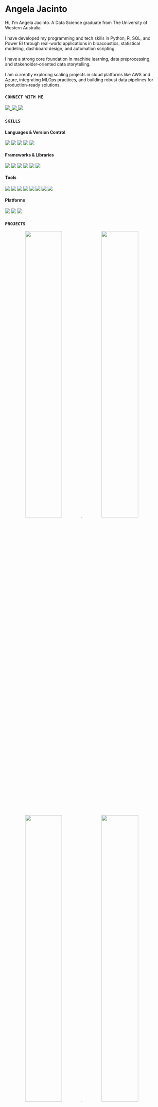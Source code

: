 <h1 align="left">Angela Jacinto</h1>

<p align="left">
Hi, I'm Angela Jacinto. A Data Science graduate from The University of Western Australia.<br><br>
I have developed my programming and tech skills in Python, R, SQL, and Power BI through real-world applications in bioacoustics, statistical modeling, dashboard design, and automation scripting.<br><br>
I have a strong core foundation in machine learning, data preprocessing, and stakeholder-oriented data storytelling.<br><br>
I am currently exploring scaling projects in cloud platforms like AWS and Azure, integrating MLOps practices, and building robust data pipelines for production-ready solutions.
</p>


### `CONNECT WITH ME`
<div align="left">

<a href="mailto:angelajcnto@gmail.com" style="font-size: 20px;">
  <img src="https://img.shields.io/badge/-Gmail-D14836?style=flat&logo=Gmail&logoColor=white" />
</a>
<a href="https://www.linkedin.com/in/angelajac/" style="font-size: 20px;">
  <img src="https://img.shields.io/badge/-LinkedIn-0077B5?style=flat&logo=Linkedin&logoColor=white" />
</a>
<a href="https://github.com/angelajacinto/angelajacinto/raw/main/resume_angelajacinto.pdf" style="font-size: 20px;">
  <img src="https://img.shields.io/badge/-Resume-8B0000?style=flat&logo=adobe&logoColor=white" />
</a>

</div>

### `SKILLS`
<div align="left">

#### Languages & Version Control
<p>
  <img src="https://img.shields.io/badge/PYTHON-FFC0CB?style=for-the-badge&logo=python&logoColor=3776AB" />
  <img src="https://img.shields.io/badge/SQL-F2A1C4?style=for-the-badge&logo=mysql&logoColor=4479A1" />
  <img src="https://img.shields.io/badge/R-FFC0CB?style=for-the-badge&logo=r&logoColor=276DC3" />
  <img src="https://img.shields.io/badge/GIT-F2A1C4?style=for-the-badge&logo=git&logoColor=F05032" />
  <img src="https://img.shields.io/badge/GITHUB-FFC0CB?style=for-the-badge&logo=github&logoColor=181717" />
</p>

#### Frameworks & Libraries
<p>
  <img src="https://img.shields.io/badge/PANDAS-FFC0CB?style=for-the-badge&logo=pandas&logoColor=150458" />
  <img src="https://img.shields.io/badge/NUMPY-F2A1C4?style=for-the-badge&logo=numpy&logoColor=013243" />
  <img src="https://img.shields.io/badge/SKLEARN-FFC0CB?style=for-the-badge&logo=scikit-learn&logoColor=F7931E" />
  <img src="https://img.shields.io/badge/PYTORCH-F2A1C4?style=for-the-badge&logo=pytorch&logoColor=11557C" />
   <img src="https://img.shields.io/badge/TENSORFLOW-FFC0CB?style=for-the-badge&logo=tensorflow&logoColor=F7931E" />
  <img src="https://img.shields.io/badge/MATPLOTLIB-F2A1C4?style=for-the-badge&logo=matplotlib&logoColor=11557C" />

</p>

#### Tools
<p>
  <img src="https://img.shields.io/badge/POWER%20BI-FFC0CB?style=for-the-badge&logo=powerbi&logoColor=F2C811" />
  <img src="https://img.shields.io/badge/TABLEAU-F2A1C4?style=for-the-badge&logo=tableau&logoColor=E97627" />
  <img src="https://img.shields.io/badge/EXCEL-FFC0CB?style=for-the-badge&logo=microsoft-excel&logoColor=217346" />
  <img src="https://img.shields.io/badge/POWERPOINT-F2A1C4?style=for-the-badge&logo=microsoft-powerpoint&logoColor=B7472A" />
  <img src="https://img.shields.io/badge/MYSQL-FFC0CB?style=for-the-badge&logo=mysql&logoColor=4479A1" />
  <img src="https://img.shields.io/badge/SQLITE-F2A1C4?style=for-the-badge&logo=sqlite&logoColor=003B57" />
  <img src="https://img.shields.io/badge/POSTGRESQL-FFC0CB?style=for-the-badge&logo=postgresql&logoColor=336791" />
  <img src="https://img.shields.io/badge/RSTUDIO-F2A1C4?style=for-the-badge&logo=rstudio&logoColor=75AADB" />
</p>

#### Platforms
<p>
  <img src="https://img.shields.io/badge/JUPYTER-FFC0CB?style=for-the-badge&logo=jupyter&logoColor=F37626" />
  <img src="https://img.shields.io/badge/VSCODE-F2A1C4?style=for-the-badge&logo=visual-studio-code&logoColor=007ACC" />
  <img src="https://img.shields.io/badge/PYCHARM-FFC0CB?style=for-the-badge&logo=pycharm&logoColor=black" />
</p>


</div>






### `PROJECTS`
<div align="center">

  <a href="https://github.com/angelajacinto/Bash-Scripting-Cybersecurity-Breach-Data-Processing-Analysis">
    <img width="49%" src="https://github-readme-stats.vercel.app/api/pin/?username=angelajacinto&repo=Bash-Scripting-Cybersecurity-Breach-Data-Processing-Analysis&theme=dracula&hide_border=true" />
  </a>

  <a href="https://github.com/angelajacinto/Population-Analysis">
    <img width="49%" src="https://github-readme-stats.vercel.app/api/pin/?username=angelajacinto&repo=Population-Analysis&theme=dracula&hide_border=true" />
  </a>

  <a href="https://github.com/angelajacinto/YouTube-Earnings-ML-Classifier">
    <img width="49%" src="https://github-readme-stats.vercel.app/api/pin/?username=angelajacinto&repo=YouTube-Earnings-ML-Classifier&theme=dracula&hide_border=true" />
  </a>

  <a href="https://github.com/angelajacinto/Doctor-Complaints-Statistical-Modeling-R">
    <img width="49%" src="https://github-readme-stats.vercel.app/api/pin/?username=angelajacinto&repo=Doctor-Complaints-Statistical-Modeling-R&theme=dracula&hide_border=true" />
  </a>

  <a href="https://github.com/angelajacinto/SQL-Driven-Phone-Rental-Management">
    <img width="49%" src="https://github-readme-stats.vercel.app/api/pin/?username=angelajacinto&repo=SQL-Driven-Phone-Rental-Management&theme=dracula&hide_border=true" />
  </a>

  <a href="https://github.com/uwa-computer-science/project-12-prototype-bio-acoustic-detection-system-soundsentinel">
    <img width="49%" src="https://github-readme-stats.vercel.app/api/pin/?username=uwa-computer-science&repo=project-12-prototype-bio-acoustic-detection-system-soundsentinel&theme=dracula&hide_border=true" />
  </a>

</div>



### `CONTRIBUTIONS`
<div align="center">

  <img src="https://github-readme-activity-graph.vercel.app/graph?username=angelajacinto&theme=github&area=true&hide_border=true&start_date=2024-03-23&title_color=FFFFFF&xaxis_color=FFFFFF&yaxis_color=FFFFFF&line=FFC0CB&point=F2A1C4&bg_color=1A1A1A" width="100%">

</div>

![Snake animation](https://angelajacinto.github.io/angelajacinto/github-contribution-grid-snake.svg)
